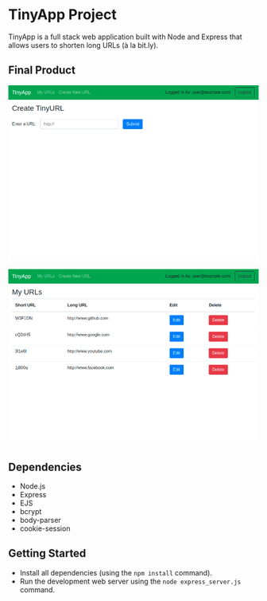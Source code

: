 # TinyApp Project

TinyApp is a full stack web application built with Node and Express that allows users to shorten long URLs (à la bit.ly).

## Final Product

!["screenshot description"](./docs/create_url.png)

!["screenshot description"](./docs/url_page.png)

## Dependencies

- Node.js
- Express
- EJS
- bcrypt
- body-parser
- cookie-session

## Getting Started

- Install all dependencies (using the `npm install` command).
- Run the development web server using the `node express_server.js` command.